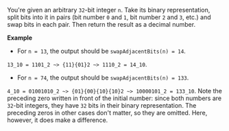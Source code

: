 You're given an arbitrary `32`-bit integer `n`. Take its binary representation, split bits into it in pairs (bit number `0` and `1`, bit number `2` and `3`, etc.) and swap bits in each pair. Then return the result as a decimal number.

**Example**

* For `n = 13`, the output should be `swapAdjacentBits(n) = 14`.

`13_10 = 1101_2 ~> {11}{01}2 ~> 1110_2 = 14_10`.

* For `n = 74`, the output should be `swapAdjacentBits(n) = 133`.

`4_10 = 01001010_2 ~> {01}{00}{10}{10}2 ~> 10000101_2 = 133_10`.
Note the preceding zero written in front of the initial number: since both numbers are `32`-bit integers, they have `32` bits in their binary representation. The preceding zeros in other cases don't matter, so they are omitted. Here, however, it does make a difference.
